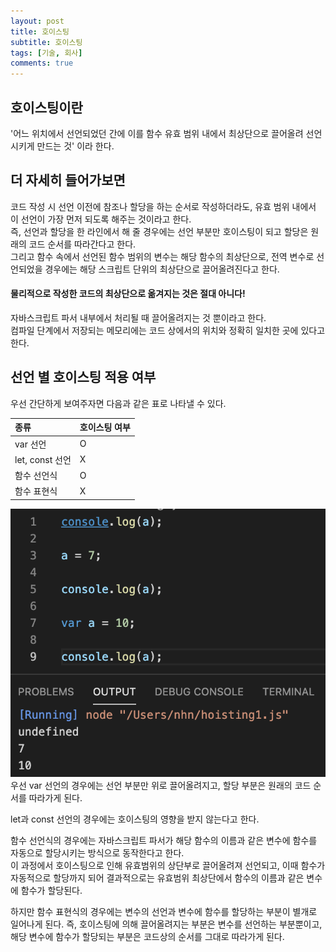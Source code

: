 ```yaml
--- 
layout: post 
title: 호이스팅
subtitle: 호이스팅 
tags: [기술, 회사] 
comments: true 
--- 
```


## 호이스팅이란
'어느 위치에서 선언되었던 간에 이를 함수 유효 범위 내에서 최상단으로 끌어올려 선언시키게 만드는 것' 이라 한다.


## 더 자세히 들어가보면
코드 작성 시 선언 이전에 참조나 할당을 하는 순서로 작성하더라도, 유효 범위 내에서 이 선언이 가장 먼저 되도록 해주는 것이라고 한다.  
즉, 선언과 할당을 한 라인에서 해 줄 경우에는 선언 부분만 호이스팅이 되고 할당은 원래의 코드 순서를 따라간다고 한다.  
그리고 함수 속에서 선언된 함수 범위의 변수는 해당 함수의 최상단으로, 전역 변수로 선언되었을 경우에는 해당 스크립트 단위의 최상단으로 끌어올려진다고 한다.  


#### 물리적으로 작성한 코드의 최상단으로 옮겨지는 것은 **절대** 아니다! 
자바스크립트 파서 내부에서 처리될 때 끌어올려지는 것 뿐이라고 한다.  
컴파일 단계에서 저장되는 메모리에는 코드 상에서의 위치와 정확히 일치한 곳에 있다고 한다.



## 선언 별 호이스팅 적용 여부
우선 간단하게 보여주자면 다음과 같은 표로 나타낼 수 있다.  

| 종류 | 호이스팅 여부 |
| :------ |:--- |
| var 선언 | O |
| let, const 선언 | X |
| 함수 선언식 | O |
| 함수 표현식 | X |  

![Crepe](/assets/img/hoisting/1.png)  
우선 var 선언의 경우에는 선언 부분만 위로 끌어올려지고, 할당 부분은 원래의 코드 순서를 따라가게 된다.  


let과 const 선언의 경우에는 호이스팅의 영향을 받지 않는다고 한다.  

함수 선언식의 경우에는 자바스크립트 파서가 해당 함수의 이름과 같은 변수에 함수를 자동으로 할당시키는 방식으로 동작한다고 한다.  
이 과정에서 호이스팅으로 인해 유효범위의 상단부로 끌어올려져 선언되고, 이때 함수가 자동적으로 할당까지 되어 결과적으로는 유효범위 최상단에서 함수의 이름과 같은 변수에 함수가 할당된다.  

하지만 함수 표현식의 경우에는 변수의 선언과 변수에 함수를 할당하는 부분이 별개로 일어나게 된다. 즉, 호이스팅에 의해 끌어올려지는 부분은 변수를 선언하는 부분뿐이고, 해당 변수에 함수가 할당되는 부분은 코드상의 순서를 그대로 따라가게 된다.  






